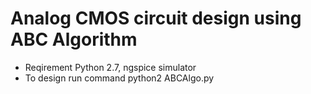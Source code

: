 # Analog CMOS circuit design using ABC Algorithm
- Reqirement Python 2.7, ngspice simulator
- To design run command python2 ABCAlgo.py
